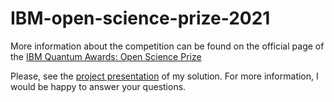 # IBM-open-science-prize-2021
More information about the competition can be found on the official page of the
[IBM Quantum Awards: Open Science Prize](https://ibmquantumawards.bemyapp.com)

Please, see the [project presentation](https://ibmquantumawards.bemyapp.com/#/projects/61f2ad03968e68003069b758) of my solution.
For more information, I would be happy to answer your questions.
